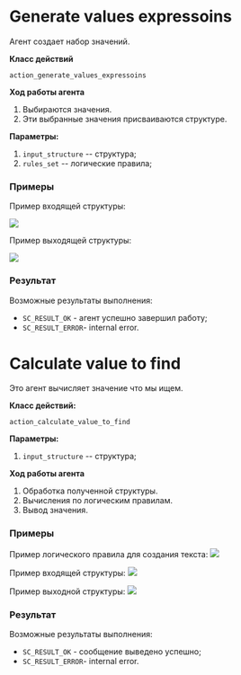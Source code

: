 # Generate values expressoins

Агент создает набор значений.

**Класс действий**

`action_generate_values_expressoins`



**Ход работы агента**
1. Выбираются значения.
2. Эти выбранные значения присваиваются структуре. 

**Параметры:**

1. `input_structure` -- структура;
2. `rules_set` -- логические правила;

### Примеры
Пример входящей структуры:

<img src="error_code_input.png"></img>

Пример выходящей структуры:

<img src="error_code_output.png"></img>

### Результат

Возможные результаты выполнения:
 
* `SC_RESULT_OK` - агент успешно завершил работу;
* `SC_RESULT_ERROR`- internal error.




# Calculate value to find

Это агент вычисляет значение что мы ищем.

**Класс действий:**

`action_calculate_value_to_find`


**Параметры:**

1. `input_structure` -- структура;

**Ход работы агента**
1. Обработка полученной структуры. 
2. Вычисления по логическим правилам.
3. Вывод значения. 

### Примеры
Пример логического правила для создания текста:
<img src="rules_set1.png"></img>

Пример входящей структуры:
<img src="out_message_input3.png"></img>

Пример выходной структуры:
<img src="out_message_output3.png"></img>

### Результат

Возможные результаты выполнения:
 
* `SC_RESULT_OK` - сообщение выведено успешно;
* `SC_RESULT_ERROR`- internal error.
